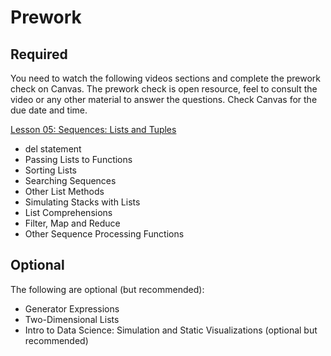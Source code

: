 Prework
======

Required
------

You need to watch the following videos sections and complete the prework check on Canvas. The prework check is open resource, feel to consult the video or any other material to answer the questions. Check Canvas for the due date and time.

[Lesson 05: Sequences: Lists and Tuples](https://learning.oreilly.com/videos/python-fundamentals/9780135917411/9780135917411-PFLL_Lesson05_05) 

- del statement
- Passing Lists to Functions
- Sorting Lists
- Searching Sequences
- Other List Methods
- Simulating Stacks with Lists
- List Comprehensions
- Filter, Map and Reduce
- Other Sequence Processing Functions

Optional
-----

The following are optional (but recommended):

- Generator Expressions
- Two-Dimensional Lists
- Intro to Data Science: Simulation and Static Visualizations (optional but recommended)
